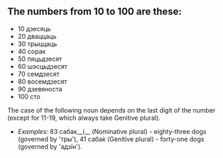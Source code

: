 ## The numbers from 10 to 100 are these:

*   10 дзесяць
*   20 дваццаць
*   30 трыццаць
*   40 сорак
*   50 пяцьдзесят
*   60 шэсцьдзесят
*   70 семдзесят
*   80 восемдзесят
*   90 дзевяноста
*   100 сто

The case of the following noun depends on the last digit of the number (except for 11-19, which always take Genitive plural).

*   _Examples:_ 83 сабак__і́__ (Nominative plural) - eighty-three dogs (governed by 'тры'), 41 саба́к (Genitive plural) - forty-one dogs (governed by 'адзíн').